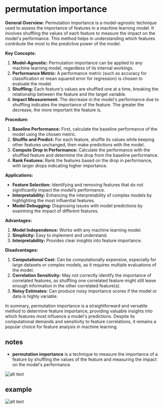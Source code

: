 # permutation importance


**General Overview:**
Permutation importance is a model-agnostic technique used to assess the importance of features in a machine learning model. It involves shuffling the values of each feature to measure the impact on the model's performance. This method helps in understanding which features contribute the most to the predictive power of the model.

**Key Concepts:**
1. **Model-Agnostic:** Permutation importance can be applied to any machine learning model, regardless of its internal workings.
2. **Performance Metric:** A performance metric (such as accuracy for classification or mean squared error for regression) is chosen to evaluate the model.
3. **Shuffling:** Each feature's values are shuffled one at a time, breaking the relationship between the feature and the target variable.
4. **Impact Measurement:** The decrease in the model's performance due to shuffling indicates the importance of the feature. The greater the decrease, the more important the feature is.

**Procedure:**
1. **Baseline Performance:** First, calculate the baseline performance of the model using the chosen metric.
2. **Shuffle and Predict:** For each feature, shuffle its values while keeping other features unchanged, then make predictions with the model.
3. **Compute Drop in Performance:** Calculate the performance with the shuffled feature and determine the drop from the baseline performance.
4. **Rank Features:** Rank the features based on the drop in performance, with larger drops indicating higher importance.

**Applications:**
- **Feature Selection:** Identifying and removing features that do not significantly impact the model’s performance.
- **Interpretability:** Enhancing the interpretability of complex models by highlighting the most influential features.
- **Model Debugging:** Diagnosing issues with model predictions by examining the impact of different features.

**Advantages:**
1. **Model Independence:** Works with any machine learning model.
2. **Simplicity:** Easy to implement and understand.
3. **Interpretability:** Provides clear insights into feature importance.

**Disadvantages:**
1. **Computational Cost:** Can be computationally expensive, especially for large datasets or complex models, as it requires multiple evaluations of the model.
2. **Correlation Sensitivity:** May not correctly identify the importance of correlated features, as shuffling one correlated feature might still leave enough information in the other correlated feature(s).
3. **Noisy Estimates:** Can produce noisy importance scores if the model or data is highly variable.

In summary, permutation importance is a straightforward and versatile method to determine feature importance, providing valuable insights into which features most influence a model's predictions. Despite its computational demands and sensitivity to feature correlations, it remains a popular choice for feature analysis in machine learning.


## notes

* **permutation importance** is a technique to measure the importance of a feature by shuffling the values of the feature and measuring the impact on the model's performance.

![alt text](image-5.png)


## example 

![alt text](image-6.png)    
